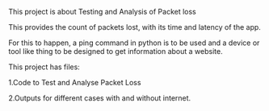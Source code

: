 This project is about Testing and Analysis of Packet loss

This provides the count of packets lost, with its time and latency of the app.

For this to happen, a ping command in python is to be used and a  device or tool like thing to be designed to get information about a website.

This project has files:

1.Code to Test and Analyse Packet Loss

2.Outputs for different cases with and without internet.
